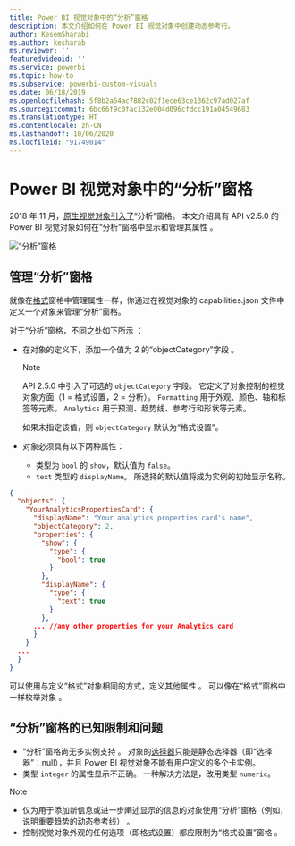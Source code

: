 ```yaml
---
title: Power BI 视觉对象中的“分析”窗格
description: 本文介绍如何在 Power BI 视觉对象中创建动态参考行。
author: KesemSharabi
ms.author: kesharab
ms.reviewer: ''
featuredvideoid: ''
ms.service: powerbi
ms.topic: how-to
ms.subservice: powerbi-custom-visuals
ms.date: 06/18/2019
ms.openlocfilehash: 5f8b2a54ac7882c02f1ece63ce1362c97ad027af
ms.sourcegitcommit: 6bc66f9c0fac132e004d096cfdcc191a04549683
ms.translationtype: HT
ms.contentlocale: zh-CN
ms.lasthandoff: 10/06/2020
ms.locfileid: "91749014"
---
```

# <a name="the-analytics-pane-in-power-bi-visuals"></a>Power BI 视觉对象中的“分析”窗格

2018 年 11 月，[原生视觉对象引入了](../../transform-model/desktop-analytics-pane.md)“分析”窗格。
本文介绍具有 API v2.5.0 的 Power BI 视觉对象如何在“分析”窗格中显示和管理其属性  。

![“分析”窗格](media/analytics-pane/visualization-pane-analytics-tab.png)

## <a name="manage-the-analytics-pane"></a>管理“分析”窗格

就像在[格式](./custom-visual-develop-tutorial-format-options.md)窗格中管理属性一样，你通过在视觉对象的 capabilities.json 文件中定义一个对象来管理“分析”窗格。

对于“分析”窗格，不同之处如下所示  ：

* 在对象的定义下，添加一个值为 2 的“objectCategory”字段  。

    > [!NOTE]
    > API 2.5.0 中引入了可选的 `objectCategory` 字段。 它定义了对象控制的视觉对象方面（1 = 格式设置，2 = 分析）。 `Formatting` 用于外观、颜色、轴和标签等元素。 `Analytics` 用于预测、趋势线、参考行和形状等元素。
    >
    > 如果未指定该值，则 `objectCategory` 默认为“格式设置”。

* 对象必须具有以下两种属性：
    * 类型为 `bool` 的 `show`，默认值为 `false`。
    * `text` 类型的 `displayName`。 所选择的默认值将成为实例的初始显示名称。

```json
{
  "objects": {
    "YourAnalyticsPropertiesCard": {
      "displayName": "Your analytics properties card's name",
      "objectCategory": 2,
      "properties": {
        "show": {
          "type": {
            "bool": true
          }
        },
        "displayName": {
          "type": {
            "text": true
          }
        },
      ... //any other properties for your Analytics card
      }
    }
  ...
  }
}
```

可以使用与定义“格式”对象相同的方式，定义其他属性  。 可以像在“格式”窗格中一样枚举对象  。

## <a name="known-limitations-and-issues-of-the-analytics-pane"></a>“分析”窗格的已知限制和问题

* “分析”窗格尚无多实例支持  。 对象的[选择器](https://microsoft.github.io/PowerBI-visuals/docs/concepts/objects-and-properties/#selector)只能是静态选择器（即“选择器”：null），并且 Power BI 视觉对象不能有用户定义的多个卡实例。
* 类型 `integer` 的属性显示不正确。 一种解决方法是，改用类型 `numeric`。

> [!NOTE]
> * 仅为用于添加新信息或进一步阐述显示的信息的对象使用“分析”窗格（例如，说明重要趋势的动态参考线）  。
> * 控制视觉对象外观的任何选项（即格式设置）都应限制为“格式设置”窗格  。